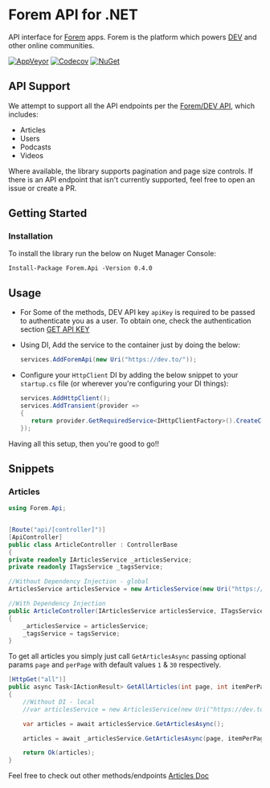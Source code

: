 # Forem API for .NET
API interface for [Forem](https://www.forem.com/) apps. Forem is the platform which powers [DEV](https://dev.to) and other online communities.

[![AppVeyor](https://img.shields.io/appveyor/ci/Turnerj/forem-dotnet/master.svg)](https://ci.appveyor.com/project/Turnerj/forem-dotnet)
[![Codecov](https://img.shields.io/codecov/c/github/turnerj/forem-dotnet/master.svg)](https://codecov.io/gh/turnerj/forem-dotnet)
[![NuGet](https://img.shields.io/nuget/v/Forem.Api.svg)](https://www.nuget.org/packages/Forem.Api)

## API Support

We attempt to support all the API endpoints per the [Forem/DEV API](https://docs.dev.to/api/), which includes:

- Articles
- Users
- Podcasts
- Videos

Where available, the library supports pagination and page size controls.
If there is an API endpoint that isn't currently supported, feel free to open an issue or create a PR.

## Getting Started

### Installation

To install the library run the below on Nuget Manager Console:

`Install-Package Forem.Api -Version 0.4.0`	

## Usage

- For Some of the methods, DEV API key `apiKey`  is required to be passed to authenticate you as a user. 
  To obtain one, check the authentication section [GET API KEY](https://docs.dev.to/api/#section/Authentication)

- Using DI, Add the service to the container just by doing the below:
  ```csharp
  services.AddForemApi(new Uri("https://dev.to/"));
  
  ```

- Configure your `HttpClient` DI by adding the below snippet to your `startup.cs` file (or wherever you're configuring your DI things):

  ```csharp
  services.AddHttpClient();
  services.AddTransient(provider =>
  {
     return provider.GetRequiredService<IHttpClientFactory>().CreateClient(string.Empty);
  });
  
  ```

Having all this setup, then you're good to go!!


## Snippets

### Articles

```csharp
using Forem.Api;


[Route("api/[controller]")]
[ApiController]
public class ArticleController : ControllerBase
{
private readonly IArticlesService _articlesService;
private readonly ITagsService _tagsService;

//Without Dependency Injection - global
ArticlesService articlesService = new ArticlesService(new Uri("https://dev.to/"), new HttpClient());

//With Dependency Injection
public ArticleController(IArticlesService articlesService, ITagsService tagsService)
{
    _articlesService = articlesService;
    _tagsService = tagsService;
}

```

To get all articles you simply just call `GetArticlesAsync` passing optional params `page` and `perPage` with default values `1` & `30` respectively.

```csharp
[HttpGet("all")]
public async Task<IActionResult> GetAllArticles(int page, int itemPerPage)
{
    //Without DI - local
    //var articlesService = new ArticlesService(new Uri("https://dev.to/"), new HttpClient());

    var articles = await articlesService.GetArticlesAsync();

    articles = await _articlesService.GetArticlesAsync(page, itemPerPage);

    return Ok(articles);
}

```

Feel free to check out other methods/endpoints [Articles Doc](https://docs.dev.to/api/#operation/getArticles)

